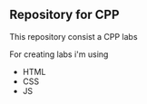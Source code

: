 ## Repository for CPP
This repository consist a CPP labs

For creating labs i'm using
- HTML
- CSS
- JS
